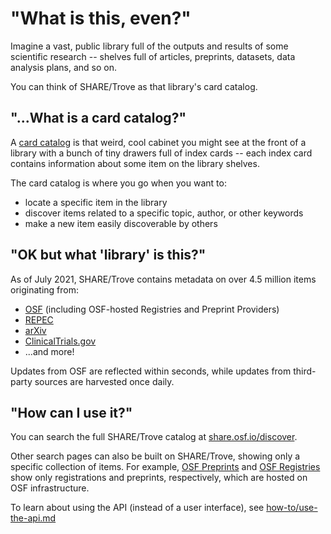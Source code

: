 # "What is this, even?"

Imagine a vast, public library full of the outputs and results of some scientific
research -- shelves full of articles, preprints, datasets, data analysis plans,
and so on.

You can think of SHARE/Trove as that library's card catalog.

## "...What is a card catalog?"

A [card catalog](https://en.wikipedia.org/wiki/Card_catalog) is that weird, cool cabinet you might see at the front of a
library with a bunch of tiny drawers full of index cards -- each index card
contains information about some item on the library shelves.

The card catalog is where you go when you want to:
- locate a specific item in the library
- discover items related to a specific topic, author, or other keywords
- make a new item easily discoverable by others

## "OK but what 'library' is this?"
As of July 2021, SHARE/Trove contains metadata on over 4.5 million items originating from:
- [OSF](https://osf.io) (including OSF-hosted Registries and Preprint Providers)
- [REPEC](http://repec.org)
- [arXiv](https://arxiv.org)
- [ClinicalTrials.gov](https://clinicaltrials.gov)
- ...and more!

Updates from OSF are reflected within seconds, while updates from third-party sources are
harvested once daily.

## "How can I use it?"

You can search the full SHARE/Trove catalog at
[share.osf.io/discover](https://share.osf.io/discover).

Other search pages can also be built on SHARE/Trove, showing only a specific
collection of items. For example, [OSF Preprints](https://osf.io/preprints/discover)
and [OSF Registries](https://osf.io/registries/discover) show only registrations
and preprints, respectively, which are hosted on OSF infrastructure.

To learn about using the API (instead of a user interface), see
[how-to/use-the-api.md](./how-to/use-the-api.md)
